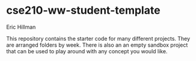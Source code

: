 # cse210-ww-student-template
Eric Hillman

This repository contains the starter code for many different projects. They are arranged folders by week. There is also an an empty sandbox project that can be used to play around with any concept you would like.
